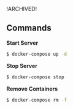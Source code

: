 !ARCHIVED!

## Commands

**Start Server**  

```bash
$ docker-compose up -d
```

**Stop Server**  

```bash
$ docker-compose stop
```

**Remove Containers**  

```bash
$ docker-compose rm -f
```